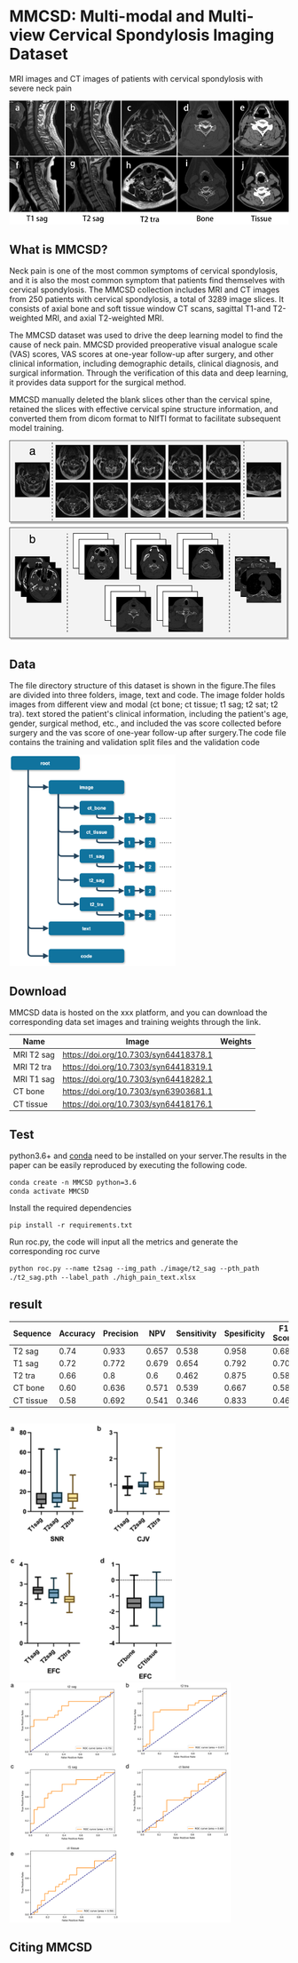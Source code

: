 # MMCSD: Multi-modal and Multi-view Cervical Spondylosis Imaging Dataset

MRI images and CT images of patients with cervical spondylosis with severe neck pain



![WeChat05d625d5e9910349ceab64b775de4aaf](./assets/WeChat05d625d5e9910349ceab64b775de4aaf.jpg)

## What is MMCSD?

Neck pain is one of the most common symptoms of cervical spondylosis, and it is also the most common symptom that patients find themselves with cervical spondylosis. The MMCSD collection includes MRI and CT images from 250 patients with cervical spondylosis, a total of 3289 image slices. It consists of axial bone and soft tissue window CT scans, sagittal T1-and T2-weighted MRI, and axial T2-weighted MRI.

The MMCSD dataset was used to drive the deep learning model to find the cause of neck pain. MMCSD provided preoperative visual analogue scale (VAS) scores, VAS scores at one-year follow-up after surgery, and other clinical information, including demographic details, clinical diagnosis, and surgical information. Through the verification of this data and deep learning, it provides data support for the surgical method.

MMCSD manually deleted the blank slices other than the cervical spine, retained the slices with effective cervical spine structure information, and converted them from dicom format to NIfTI format to facilitate subsequent model training.

<img src="./assets/WeChat17bbe3522a47a73b49c0d3910ae7a3a9.jpg" width='600' alt="WeChat17bbe3522a47a73b49c0d3910ae7a3a9"  />

## Data

The file directory structure of this dataset is shown in the figure.The files are divided into three folders, image, text and code. The image folder holds images from different view and modal (ct bone; ct tissue; t1 sag; t2 sat; t2 tra). text stored the patient's clinical information, including the patient's age, gender, surgical method, etc., and included the vas score collected before surgery and the vas score of one-year follow-up after surgery.The code file contains the training and validation split files and the validation code

<img src="./assets/Fig4.png" width='300' alt="Fig4"  />



## Download

MMCSD data is hosted on the xxx platform, and you can download the corresponding data set images and training weights through the link.

| Name       | Image | Weights |
| ---------- | ----- | ------- |
| MRI T2 sag |   https://doi.org/10.7303/syn64418378.1    |         |
| MRI T2 tra |   https://doi.org/10.7303/syn64418319.1    |         |
| MRI T1 sag |   https://doi.org/10.7303/syn64418282.1    |         |
| CT bone    |    https://doi.org/10.7303/syn63903681.1   |         |
| CT tissue  |   https://doi.org/10.7303/syn64418176.1   |         |

## Test

python3.6+ and [conda](https://anaconda.org/) need to be installed on your server.The results in the paper can be easily reproduced by executing the following code.

```shell
conda create -n MMCSD python=3.6
conda activate MMCSD
```

Install the required dependencies

```shell
pip install -r requirements.txt
```

Run roc.py, the code will input all the metrics and generate the corresponding roc curve

```shell
python roc.py --name t2sag --img_path ./image/t2_sag --pth_path ./t2_sag.pth --label_path ./high_pain_text.xlsx
```

## result

| **Sequence** | **Accuracy** | **Precision** | **NPV** | **Sensitivity** | **Spesificity** | **F1  Score** | **AUC** |
| ------------ | ------------ | ------------- | ------- | --------------- | --------------- | ------------- | ------- |
| T2 sag       | 0.74         | 0.933         | 0.657   | 0.538           | 0.958           | 0.683         | 0.748   |
| T1 sag       | 0.72         | 0.772         | 0.679   | 0.654           | 0.792           | 0.708         | 0.723   |
| T2 tra       | 0.66         | 0.8           | 0.6     | 0.462           | 0.875           | 0.585         | 0.668   |
| CT bone      | 0.60         | 0.636         | 0.571   | 0.539           | 0.667           | 0.583         | 0.603   |
| CT tissue    | 0.58         | 0.692         | 0.541   | 0.346           | 0.833           | 0.461         | 0.589   |

## 





<img src="./assets/image-20241014142435103-8887078.png" width='300' alt="image-20241014142435103"  />



<img src="./assets/image-20241014142547627-8887150.png" width='400' alt="image-20241014142547627"  />

## Citing MMCSD
